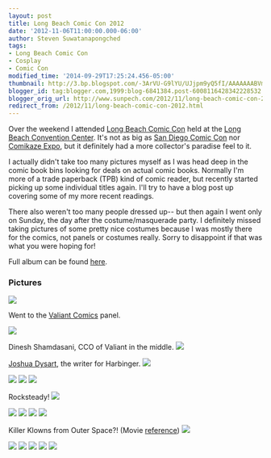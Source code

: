 ```yaml
---
layout: post
title: Long Beach Comic Con 2012
date: '2012-11-06T11:00:00.000-06:00'
author: Steven Suwatanapongched
tags:
- Long Beach Comic Con
- Cosplay
- Comic Con
modified_time: '2014-09-29T17:25:24.456-05:00'
thumbnail: http://3.bp.blogspot.com/-3ArVU-G9lYU/UJjpm9yQ5fI/AAAAAAABVmM/axhhXKnhwYM/s600/2012-11-04+at+11-22-19.jpg
blogger_id: tag:blogger.com,1999:blog-6841384.post-6008116428342228532
blogger_orig_url: http://www.sunpech.com/2012/11/long-beach-comic-con-2012.html
redirect_from: /2012/11/long-beach-comic-con-2012.html
---
```


Over the weekend I attended <a href="http://www.longbeachcomiccon.com/">Long Beach Comic Con</a> held at the <a href="http://www.longbeachcc.com/">Long Beach Convention Center</a>. It's not as big as <a href="http://www.comic-con.org/cci/">San Diego Comic Con</a> nor <a href="http://comikazeexpo.com/">Comikaze Expo</a>, but it definitely had a more collector's paradise feel to it.

I actually didn't take too many pictures myself as I was head deep in the comic book bins looking for deals on actual comic books. Normally I'm more of a trade paperback (TPB) kind of comic reader, but recently started picking up some individual titles again. I'll try to have a blog post up covering some of my more recent readings.

There also weren't too many people dressed up-- but then again I went only on Sunday, the day after the costume/masquerade party. I definitely missed taking pictures of some pretty nice costumes because I was mostly there for the comics, not panels or costumes really. Sorry to disappoint if that was what you were hoping for!

Full album can be found <a href="https://picasaweb.google.com/101693597219413173200/2012LongBeachComicCon">here</a>.

### Pictures

<img border="0" src="http://3.bp.blogspot.com/-3ArVU-G9lYU/UJjpm9yQ5fI/AAAAAAABVmM/axhhXKnhwYM/s600/2012-11-04+at+11-22-19.jpg"   />

Went to the <a href="http://valiantuniverse.com/">Valiant Comics</a> panel.

<img border="0" src="http://4.bp.blogspot.com/-wK8dlWDDvEk/UJjppRJYDkI/AAAAAAABVmc/OWy3slLwRFs/s600/2012-11-04+at+12-02-02.jpg"   />

Dinesh Shamdasani, CCO of Valiant in the middle.
<img border="0" src="http://1.bp.blogspot.com/--R93VuzcHtA/UJjps0Q7YnI/AAAAAAABVm0/FjjA4OlYQhY/s600/2012-11-04+at+12-02-57.jpg"   />

<a href="http://www.joshuadysart.com/wp/">Joshua Dysart</a>, the writer for Harbinger.
<img border="0" src="http://4.bp.blogspot.com/-7UZ7MWTl2Kw/UJjpt2zyG5I/AAAAAAABVm8/GpMaJnpQCsA/s600/2012-11-04+at+12-03-03.jpg"   />

<img border="0" src="http://1.bp.blogspot.com/-adC8x2hi9Gc/UJjpu92xUhI/AAAAAAABVnE/nJoX70EOVOQ/s600/2012-11-04+at+12-03-34.jpg"   />

<img border="0" src="http://4.bp.blogspot.com/-YRIl6zxhjKY/UJjp1PGAAhI/AAAAAAABVns/FtJUVd5IZjc/s600/2012-11-04+at+12-51-46.jpg"   />

<img border="0" src="http://2.bp.blogspot.com/-3qTTTRLza6Q/UJjp2YneAnI/AAAAAAABVn0/0rDHTiaTiVE/s600/2012-11-04+at+12-59-54.jpg"   />

Rocksteady!
<img border="0" src="http://3.bp.blogspot.com/-0Zgq3Fhp5bA/UJjp4-CHzLI/AAAAAAABVoE/CJ4XvGHnHm4/s600/2012-11-04+at+13-22-05.jpg"   />

<img border="0" src="http://4.bp.blogspot.com/-CRf_uJTtHB0/UJjp6Mj3wsI/AAAAAAABVoM/CUH-6SglcqE/s600/2012-11-04+at+13-52-14.jpg"   />

<img border="0" src="http://4.bp.blogspot.com/-PAwDJfQjvd0/UJjp-e8ZSnI/AAAAAAABVos/qIEodEPYdOw/s600/2012-11-04+at+14-09-33.jpg"   />

<img border="0" src="http://2.bp.blogspot.com/-ZjVbE5mKZkM/UJjqEcf5uLI/AAAAAAABVpc/eejkU6yV5a0/s600/2012-11-04+at+14-14-18.jpg"   />

<img border="0" src="http://4.bp.blogspot.com/-NK-VumWZNYU/UJjqF8zxKqI/AAAAAAABVpk/8nGZkoZ8DTo/s600/2012-11-04+at+14-14-25.jpg"   />

Killer Klowns from Outer Space?! (Movie <a href="http://www.imdb.com/title/tt0095444/">reference</a>)
<img border="0" src="http://1.bp.blogspot.com/-XZcDyIGbmtA/UJjqJxoQVGI/AAAAAAABVp8/clFZMPdwSaU/s600/2012-11-04+at+14-47-57.jpg"   />

<img border="0" src="http://4.bp.blogspot.com/-EP_9oStDxsE/UJjqK-TGZ4I/AAAAAAABVqE/GM1HtKvbgNo/s600/2012-11-04+at+15-05-47.jpg"   />

<img border="0" src="http://4.bp.blogspot.com/-t-S12cBc3C4/UJjqMRfBBxI/AAAAAAABVqM/uncbslVqJ5M/s600/2012-11-04+at+15-10-44.jpg"   />

<img border="0" src="http://1.bp.blogspot.com/-ebl7oTa72lY/UJjqNVjAgEI/AAAAAAABVqU/R0_p9UAzbpQ/s600/2012-11-04+at+15-20-23.jpg"   />

<img border="0" src="http://3.bp.blogspot.com/-VZfzbe9UUOM/UJjqO0v-HOI/AAAAAAABVqc/IZW6oP7uyi8/s600/2012-11-04+at+15-47-39.jpg"   />

<img border="0" src="http://1.bp.blogspot.com/-MW-2wd5-aQo/UJjqQPBCM6I/AAAAAAABVqk/SIBi9mXohhI/s600/2012-11-04+at+15-50-37.jpg"   />

